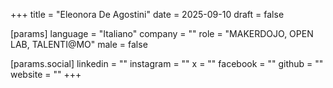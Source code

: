 +++
title = "Eleonora De Agostini"
date = 2025-09-10
draft = false

[params]
language = "Italiano"
company = ""
role = "MAKERDOJO, OPEN LAB, TALENTI@MO"
male = false

[params.social]
linkedin = ""
instagram = ""
x = ""
facebook = ""
github = ""
website = ""
+++
